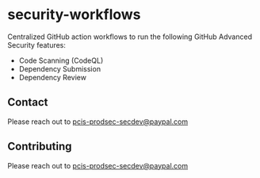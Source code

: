 # security-workflows
Centralized GitHub action workflows to run the following GitHub Advanced Security features:
- Code Scanning (CodeQL)
- Dependency Submission
- Dependency Review

## Contact
Please reach out to pcis-prodsec-secdev@paypal.com

## Contributing
Please reach out to pcis-prodsec-secdev@paypal.com
